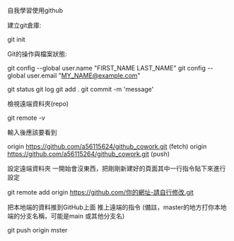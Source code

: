 自我學習使用github

建立git倉庫:

git init


Git的操作與檔案狀態:

git config --global user.name "FIRST_NAME LAST_NAME"
git config --global user.email "MY_NAME@example.com"

git status
git log
git add . 
git commit -m 'message'

檢視遠端資料夾(repo)

git remote -v

輸入後應該要看到

origin  https://github.com/a56115624/github_cowork.git (fetch)
origin  https://github.com/a56115264/github_cowork.git (push)

設定遠端資料夾 一開始會沒東西，把剛剛新建好的頁面其中一行指令貼下來進行設定

git remote add origin https://github.com/你的網址-請自行修改.git

把本地端的資料推到GitHub上面
推上遠端的指令 (備註，master的地方打你本地端的分支名稱，可能是main 或其他分支名)

git push origin mster
